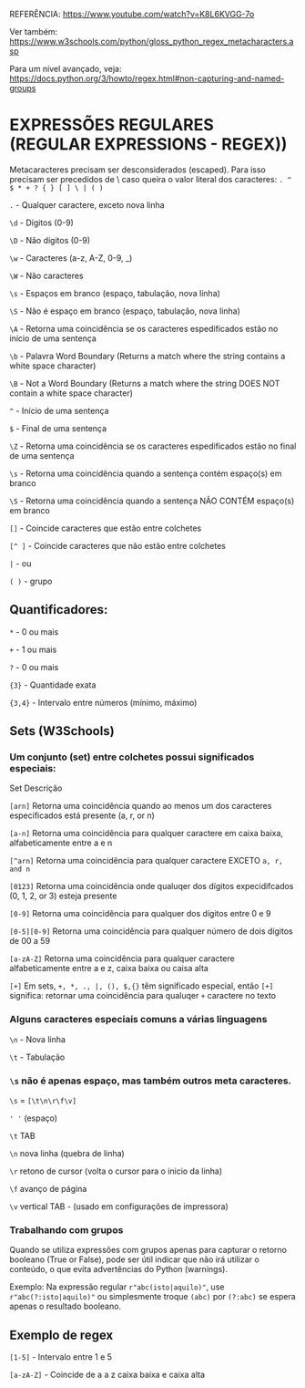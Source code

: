 REFERÊNCIA: https://www.youtube.com/watch?v=K8L6KVGG-7o

Ver também: https://www.w3schools.com/python/gloss_python_regex_metacharacters.asp

Para um nível avançado, veja: https://docs.python.org/3/howto/regex.html#non-capturing-and-named-groups

# EXPRESSÕES REGULARES (REGULAR EXPRESSIONS - REGEX))

Metacaracteres precisam ser desconsiderados (escaped). Para isso precisam ser precedidos de \ caso queira o valor literal dos caracteres:
```. ^ $ * + ? { } [ ] \ | ( )```

```.```       - Qualquer caractere, exceto nova linha

```\d```      - Dígitos (0-9)

```\D```      - Não dígitos (0-9)

```\w```      - Caracteres (a-z, A-Z, 0-9, _)

```\W```      - Não caracteres

```\s```      - Espaços em branco (espaço, tabulação, nova linha)

```\S```      - Não é espaço em branco (espaço, tabulação, nova linha)

```\A``` 	    - Retorna uma coincidência se os caracteres espedificados estão no início de uma sentença

```\b```      - Palavra Word Boundary (Returns a match where the string contains a white space character)

```\B```      - Not a Word Boundary (Returns a match where the string DOES NOT contain a white space character)

```^```       - Início de uma sentença

```$```       - Final de uma sentença

```\Z``` 	    - Retorna uma coincidência se os caracteres espedificados estão no final de uma sentença

```\s``` 	    - Retorna uma coincidência quando a sentença contém espaço(s) em branco

```\S``` 	    - Retorna uma coincidência quando a sentença NÃO CONTÉM espaço(s) em branco

```[]```      - Coincide caracteres que estão entre colchetes

```[^ ]```    - Coincide caracteres que não estão entre colchetes

```|```       - ou

```( )```     - grupo

## Quantificadores:
```*```       - 0 ou mais

```+```       - 1 ou mais

```?```       - 0 ou mais

```{3}```     - Quantidade exata

```{3,4}```   - Intervalo entre números (mínimo, máximo)

## Sets (W3Schools)

### Um conjunto (set) entre colchetes possui significados especiais:
Set 	      Descrição

```[arn]``` 	    Retorna uma coincidência quando ao menos um dos caracteres especificados está presente (a, r, or n) 	

```[a-n]``` 	    Retorna uma coincidência para qualquer caractere em caixa baixa, alfabeticamente entre a e n 	

```[^arn]``` 	    Retorna uma coincidência para qualquer caractere EXCETO ```a, r, and n```

```[0123]``` 	    Retorna uma coincidência onde qualuqer dos dígitos expecidifcados (0, 1, 2, or 3) esteja presente

```[0-9]``` 	    Retorna uma coincidência para qualquer dos dígitos entre 0 e 9 	

```[0-5][0-9]``` 	Retorna uma coincidência para qualquer número de dois dígitos de 00 a 59 	

```[a-zA-Z]``` 	  Retorna uma coincidência para qualquer caractere alfabeticamente entre a e z, caixa baixa ou caisa alta

```[+]``` 	      Em sets, ```+, *, ., |, (), $,{}``` têm significado especial, então ```[+]``` significa: retornar uma coincidência para qualuqer ```+``` caractere no texto

### Alguns caracteres especiais comuns a várias linguagens

```\n```  - Nova linha

```\t```  - Tabulação

### ```\s``` não é apenas espaço, mas também outros meta caracteres. 

```\s``` = ```[\t\n\r\f\v]```

```' '``` (espaço)

```\t``` TAB

```\n``` nova linha (quebra de linha)

```\r``` retono de cursor (volta o cursor para o inicio da linha)

```\f``` avanço de página

```\v``` vertical TAB - (usado em configurações de impressora)

### Trabalhando com grupos
Quando se utiliza expressões com grupos apenas para capturar o retorno booleano (True or False), pode ser útil indicar que não irá utilizar o conteúdo,
o que evita advertências do Python (warnings).

Exemplo: Na expressão regular ```r"abc(isto|aquilo)"```, use ```r"abc(?:isto|aquilo)"``` ou simplesmente troque ```(abc)``` por ```(?:abc)``` se espera apenas o resultado booleano.

## Exemplo de regex
```[1-5]```	- Intervalo entre 1 e 5

```[a-zA-Z]``` - Coincide de a a z caixa baixa e caixa alta

